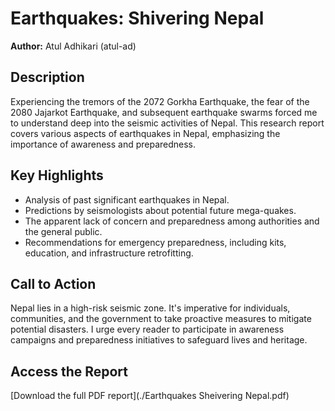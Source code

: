 # Earthquakes: Shivering Nepal

**Author:** Atul Adhikari (atul-ad)

## Description
Experiencing the tremors of the 2072 Gorkha Earthquake, the fear of the 2080 Jajarkot Earthquake, and subsequent earthquake swarms forced me to understand deep into the seismic activities of Nepal. This research report covers various aspects of earthquakes in Nepal, emphasizing the importance of awareness and preparedness.

## Key Highlights
- Analysis of past significant earthquakes in Nepal.
- Predictions by seismologists about potential future mega-quakes.
- The apparent lack of concern and preparedness among authorities and the general public.
- Recommendations for emergency preparedness, including kits, education, and infrastructure retrofitting.

## Call to Action
Nepal lies in a high-risk seismic zone. It's imperative for individuals, communities, and the government to take proactive measures to mitigate potential disasters. I urge every reader to participate in awareness campaigns and preparedness initiatives to safeguard lives and heritage.

## Access the Report
[Download the full PDF report](./Earthquakes Sheivering Nepal.pdf)
